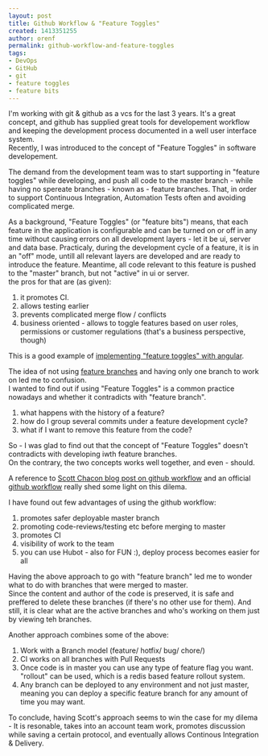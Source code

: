 ```yaml
---
layout: post
title: Github Workflow & "Feature Toggles"
created: 1413351255
author: orenf
permalink: github-workflow-and-feature-toggles
tags:
- DevOps
- GitHub
- git
- feature toggles
- feature bits
---
```

<p>I&#39;m working with git &amp; github as a vcs for the last 3 years. It&#39;s a great concept, and github has supplied great tools for developement workflow and keeping the development process documented in a well user interface system.<br />
Recently, I was introduced to the concept of &quot;Feature Toggles&quot; in software developement.</p>

<p>The demand from the development team was to start supporting in &quot;feature toggles&quot; while developing, and push all code to the master branch - while having no spereate branches - known as - feature branches. That, in order to support Continuous Integration, Automation Tests often and avoiding complicated merge.</p>

<p>As a background, &quot;Feature Toggles&quot; (or &quot;feature bits&quot;) means, that each feature in the application is configurable and can be turned on or off in any time without causing errors on all development layers - let it be ui, server and data base. Practicaly, during the development cycle of a feature, it is in an &quot;off&quot; mode, untill all relevant layers are developed and are ready to introduce the feature. Meantime, all code relevant to this feature is pushed to the &quot;master&quot; branch, but not &quot;active&quot; in ui or server.<br />
the pros for that are (as given):</p>

<ol>
	<li>it promotes CI.</li>
	<li>allows testing earlier</li>
	<li>prevents complicated merge flow / conflicts&nbsp;</li>
	<li>business oriented - allows to toggle features based on user roles, permissions or customer regulations (that&#39;s a business perspective, though)</li>
</ol>

<p>This is a good example of <a href="https://github.com/mjt01/angular-feature-flags">implementing &quot;feature toggles&quot; with angular</a>.</p>

<p>The idea of not using <a href="http://nvie.com/posts/a-successful-git-branching-model/">feature branches</a>&nbsp;and having only one branch to work on led me to confusion.<br />
I wanted to find out if using &quot;Feature Toggles&quot; is a common practice nowadays and whether it contradicts with &quot;feature branch&quot;.</p>

<ol>
	<li>what happens with the history of a feature?</li>
	<li>how do I group several commits under a feature development cycle?</li>
	<li>what if I want to remove this feature from the code?</li>
</ol>

<p>So - I was glad to find out that the concept of &quot;Feature Toggles&quot; doesn&#39;t contradicts with developing iwth feature branches.<br />
On the contrary, the two concepts works well together, and even - should.</p>

<p>A reference to <a href="http://scottchacon.com/2011/08/31/github-flow.html">Scott Chacon blog post on github workflow</a>&nbsp;and an official <a href="https://guides.github.com/introduction/flow/index.html">github workflow</a>&nbsp;really shed some light on this dilema.</p>

<p>I have found out few advantages of using the github workflow:</p>

<ol>
	<li>promotes safer deployable master branch</li>
	<li>promoting code-reviews/testing etc before merging to master</li>
	<li>promotes CI</li>
	<li>visibility of work to the team</li>
	<li>you can use Hubot - also for FUN :), deploy process becomes easier for all</li>
</ol>

<p>Having the above approach to go with &quot;feature branch&quot; led me to wonder what to do with branches that were merged to master.<br />
Since the content and author of the code is preserved, it is safe and preffered to delete these branches (if there&#39;s no other use for them). And still, it is clear what are the active branches and who&#39;s working on them just by viewing teh branches.</p>

<p>Another approach combines some of the above:</p>

<ol>
	<li>Work with a Branch model (feature/ hotfix/ bug/ chore/)</li>
	<li>CI works on all branches with Pull Requests</li>
	<li>Once code is in master you can use any type of feature flag you want. &quot;rollout&quot; can be used, which is a redis based feature rollout system.</li>
	<li>Any branch can be deployed to any environment and not just master, meaning you can deploy a specific feature branch for any amount of time you may want.</li>
</ol>

<p>To&nbsp;conclude, having Scott&#39;s approach seems to win the case for my dilema - It is resonable, takes into an account team work, promotes discussion while saving a certain protocol, and eventually allows Continous Integration &amp; Delivery.</p>
